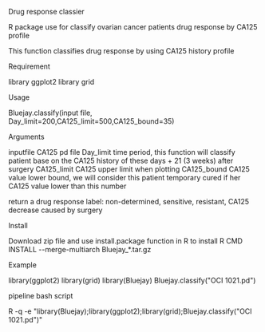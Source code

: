 Drug response classier

R package use for classify ovarian cancer patients drug response by CA125 profile


This function classifies drug response by using CA125 history profile


Requirement

library ggplot2
library grid


Usage

Bluejay.classify(input file, Day_limit=200,CA125_limit=500,CA125_bound=35)


Arguments

inputfile       CA125 pd file
Day_limit       time period, this function will classify patient base on the CA125 history of these days + 21 (3 weeks) after surgery
CA125_limit     CA125 upper limit when plotting
CA125_bound     CA125 value lower bound, we will consider this patient temporary cured if her CA125 value lower than this number

return a drug response label: non-determined, sensitive, resistant, CA125 decrease caused by surgery


Install

Download zip file and use install.package function in R to install
R CMD INSTALL --merge-multiarch Bluejay_*.tar.gz


Example

library(ggplot2)
library(grid)
library(Bluejay)
Bluejay.classify("OCI 1021.pd")


pipeline bash script

R -q -e "library(Bluejay);library(ggplot2);library(grid);Bluejay.classify("OCI 1021.pd")"


